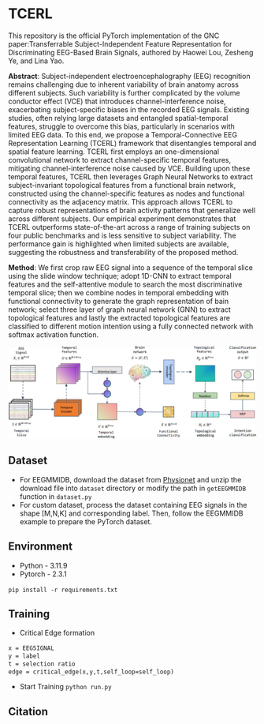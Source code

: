 # TCERL
This repository is the official PyTorch implementation of the GNC paper:Transferrable Subject-Independent Feature Representation for Discriminating EEG-Based Brain Signals, authored by Haowei Lou, Zesheng Ye, and Lina Yao.

**Abstract**: Subject-independent electroencephalography (EEG) recognition remains challenging due to inherent variability of brain anatomy across different subjects. Such variability is further complicated by the volume conductor effect (VCE) that introduces channel-interference noise, exacerbating subject-specific biases in the recorded EEG signals. Existing studies, often relying large datasets and entangled spatial-temporal features, struggle to overcome this bias, particularly in scenarios with limited EEG data. To this end, we propose a Temporal-Connective EEG Representation Learning (TCERL) framework that disentangles temporal and spatial feature learning. TCERL first employs an one-dimensional convolutional network to extract channel-specific temporal features, mitigating channel-interference noise caused by VCE. Building upon these temporal features, TCERL then leverages Graph Neural Networks to extract subject-invariant topological features from a functional brain network, constructed using the channel-specific features as nodes and functional connectivity as the adjacency matrix. This approach allows TCERL to capture robust representations of brain activity patterns that generalize well across different subjects. Our empirical experiment demonstrates that TCERL outperforms state-of-the-art across a range of training subjects on four public benchmarks and is less sensitive to subject variability. The performance gain is highlighted when limited subjects are available, suggesting the robustness and transferability of the proposed method.

**Method**: We first crop raw EEG signal into a sequence of the temporal slice using the slide window technique; adopt 1D-CNN to extract temporal features and the self-attentive module to search the most discriminative temporal slice; then we combine nodes in temporal embedding with functional connectivity to generate the graph representation of bain network; select three layer of graph neural network (GNN) to extract topological features and lastly the extracted topological features are classified to different motion intention using a fully connected network with softmax activation function.

![Architecature diagram](/fig/overview.png)

## Dataset
* For EEGMMIDB, download the dataset from [Physionet](https://physionet.org/content/eegmmidb/1.0.0/) and unzip the download file into `dataset` directory or modify the path in `getEEGMMIDB` function in `dataset.py`
* For custom dataset, process the dataset containing EEG signals in the shape [M,N,K] and corresponding label. Then, follow the EEGMMIDB example to prepare the PyTorch dataset.

## Environment
* Python - 3.11.9
* Pytorch - 2.3.1

`pip install -r requirements.txt`

## Training
* Critical Edge formation

```
x = EEGSIGNAL
y = label
t = selection ratio
edge = critical_edge(x,y,t,self_loop=self_loop)
```

* Start Training
`python run.py`

## Citation
